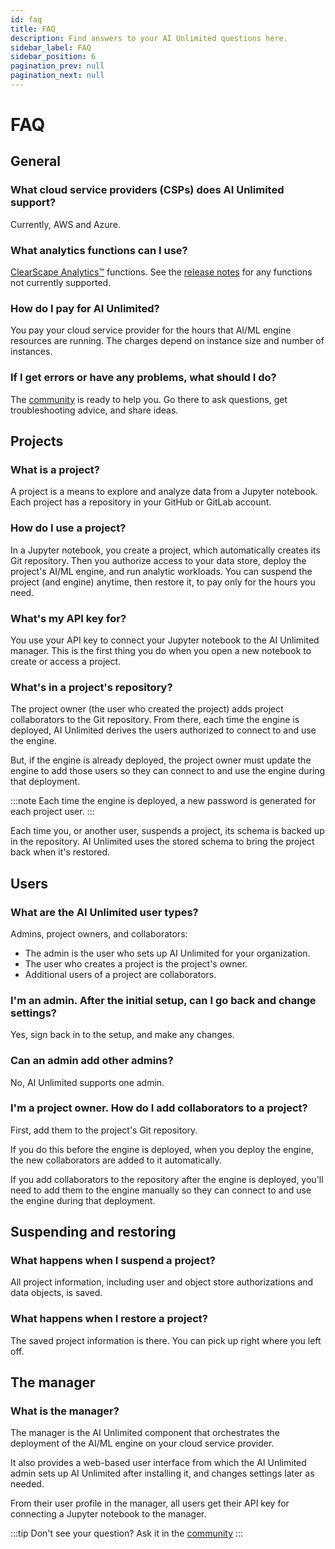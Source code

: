 ```yaml
---
id: faq
title: FAQ
description: Find answers to your AI Unlimited questions here.
sidebar_label: FAQ
sidebar_position: 6
pagination_prev: null
pagination_next: null
---
```


# FAQ


## General

### What cloud service providers (CSPs) does AI Unlimited support?
Currently, AWS and Azure.

### What analytics functions can I use?
[ClearScape Analytics™](https://docs.teradata.com/access/sources/dita/topic?dita:mapPath=phg1621910019905.ditamap&dita:ditavalPath=pny1626732985837.ditaval&dita:topicPath=gma1702668333653.dita) functions. See the [release notes](/docs/release-notes) for any functions not currently supported.

### How do I pay for AI Unlimited?
You pay your cloud service provider for the hours that AI/ML engine resources are running. The charges depend on instance size and number of instances.

### If I get errors or have any problems, what should I do?

The [community](https://support.teradata.com/community?id=community_forum&sys_id=b0aba91597c329d0e6d2bd8c1253affa) is ready to help you. Go there to ask questions, get troubleshooting advice, and share ideas.


## Projects

### What is a project?

A project is a means to explore and analyze data from a Jupyter notebook. Each project has a repository in your GitHub or GitLab account.

### How do I use a project?

In a Jupyter notebook, you  create a project, which automatically creates its Git repository. Then you authorize access to your data store, deploy the project's AI/ML engine, and run analytic workloads. You can suspend the project (and engine) anytime, then restore it, to pay only for the hours you need.

### What's my API key for?
You use your API key to connect your Jupyter notebook to the AI Unlimited manager. This is the first thing you do when you open a new notebook to create or access a project.

### What's in a project's repository?

The project owner (the user who created the project) adds project collaborators to the Git repository. From there, each time the engine is deployed, AI Unlimited derives the users authorized to connect to and use the engine. 

But, if the engine is already deployed, the project owner must update the engine to add those users so they can connect to and use the engine during that deployment.

:::note
Each time the engine is deployed, a new password is generated for each project user.
:::

Each time you, or another user, suspends a project, its schema is backed up in the repository. AI Unlimited uses the stored schema to bring the project back when it's restored.


## Users

### What are the AI Unlimited user types?
Admins, project owners, and collaborators:
- The admin is the user who sets up AI Unlimited for your organization. 
- The user who creates a project is the project's owner. 
- Additional users of a project are collaborators.

### I'm an admin. After the initial setup, can I go back and change settings?
Yes, sign back in to the setup, and make any changes.


### Can an admin add other admins?
No, AI Unlimited supports one admin.

### I'm a project owner. How do I add collaborators to a project?
First, add them to the project's Git repository. 

If you do this before the engine is deployed, when you deploy the engine, the new collaborators are added to it automatically. 

If you add collaborators to the repository after the engine is deployed, you'll need to add them to the engine manually so they can connect to and use the engine during that deployment.


## Suspending and restoring 

### What happens when I suspend a project?
All project information, including user and object store authorizations and data objects, is saved.

### What happens when I restore a project?
The saved project information is there. You can pick up right where you left off.


## The manager

### What is the manager?
The manager is the AI Unlimited component that orchestrates the deployment of the AI/ML engine on your cloud service provider. 

It also provides a web-based user interface from which the AI Unlimited admin sets up AI Unlimited after installing it, and changes settings later as needed. 

From their user profile in the manager, all users get their API key for connecting a Jupyter notebook to the manager.

:::tip
Don't see your question? Ask it in the [community](https://support.teradata.com/community?id=community_forum&sys_id=b0aba91597c329d0e6d2bd8c1253affa)
:::



